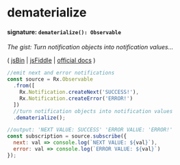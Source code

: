 # dematerialize
#### signature: `dematerialize(): Observable`
*The gist: Turn notification objects into notification values...*

( [jsBin](http://jsbin.com/vafedocibi/1/edit?js,console) | [jsFiddle](https://jsfiddle.net/qg6qfqLz/50/) | [official docs](http://reactivex.io/rxjs/class/es6/Observable.js~Observable.html#instance-method-dematerialize) )
```js
//emit next and error notifications
const source = Rx.Observable
  .from([
    Rx.Notification.createNext('SUCCESS!'),
    Rx.Notification.createError('ERROR!')   
  ])
  //turn notification objects into notification values
  .dematerialize();

//output: 'NEXT VALUE: SUCCESS' 'ERROR VALUE: 'ERROR!'
const subscription = source.subscribe({
  next: val => console.log(`NEXT VALUE: ${val}`),
  error: val => console.log(`ERROR VALUE: ${val}`)
});
```